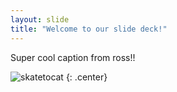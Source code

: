 ```yaml
---
layout: slide
title: "Welcome to our slide deck!"
---
```


Super cool caption from ross!!

![skatetocat](https://octodex.github.com/images/skatetocat.png)
{: .center}

